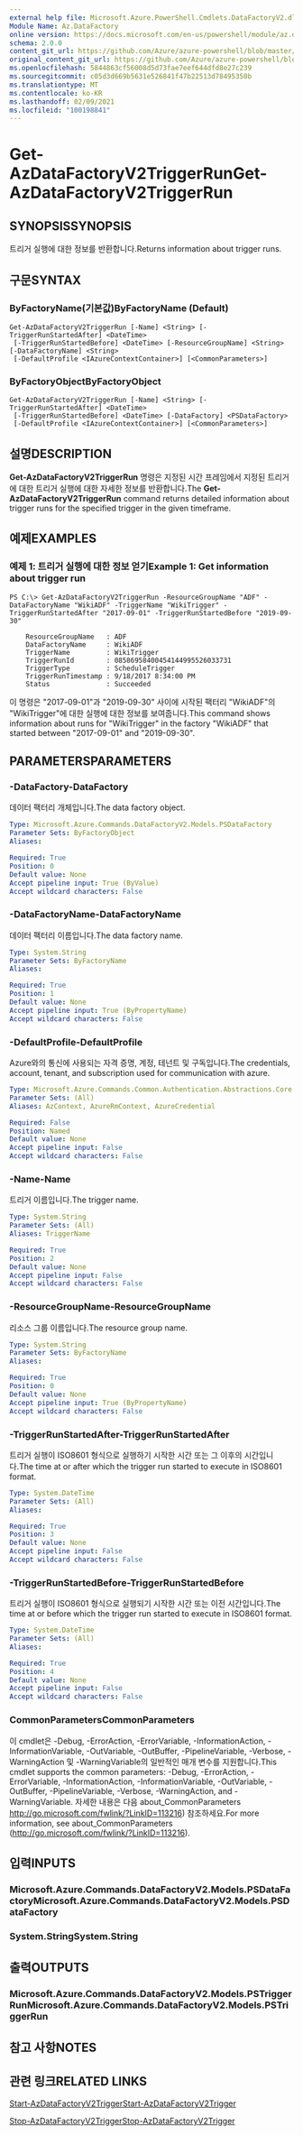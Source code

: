 ```yaml
---
external help file: Microsoft.Azure.PowerShell.Cmdlets.DataFactoryV2.dll-Help.xml
Module Name: Az.DataFactory
online version: https://docs.microsoft.com/en-us/powershell/module/az.datafactory/get-azdatafactoryv2triggerrun
schema: 2.0.0
content_git_url: https://github.com/Azure/azure-powershell/blob/master/src/DataFactory/DataFactoryV2/help/Get-AzDataFactoryV2TriggerRun.md
original_content_git_url: https://github.com/Azure/azure-powershell/blob/master/src/DataFactory/DataFactoryV2/help/Get-AzDataFactoryV2TriggerRun.md
ms.openlocfilehash: 5844863cf56008d5d73fae7eef644dfd8e27c239
ms.sourcegitcommit: c05d3d669b5631e526841f47b22513d78495350b
ms.translationtype: MT
ms.contentlocale: ko-KR
ms.lasthandoff: 02/09/2021
ms.locfileid: "100198841"
---
```

# <span data-ttu-id="2a8c9-101">Get-AzDataFactoryV2TriggerRun</span><span class="sxs-lookup"><span data-stu-id="2a8c9-101">Get-AzDataFactoryV2TriggerRun</span></span>

## <span data-ttu-id="2a8c9-102">SYNOPSIS</span><span class="sxs-lookup"><span data-stu-id="2a8c9-102">SYNOPSIS</span></span>
<span data-ttu-id="2a8c9-103">트리거 실행에 대한 정보를 반환합니다.</span><span class="sxs-lookup"><span data-stu-id="2a8c9-103">Returns information about trigger runs.</span></span>

## <span data-ttu-id="2a8c9-104">구문</span><span class="sxs-lookup"><span data-stu-id="2a8c9-104">SYNTAX</span></span>

### <span data-ttu-id="2a8c9-105">ByFactoryName(기본값)</span><span class="sxs-lookup"><span data-stu-id="2a8c9-105">ByFactoryName (Default)</span></span>
```
Get-AzDataFactoryV2TriggerRun [-Name] <String> [-TriggerRunStartedAfter] <DateTime>
 [-TriggerRunStartedBefore] <DateTime> [-ResourceGroupName] <String> [-DataFactoryName] <String>
 [-DefaultProfile <IAzureContextContainer>] [<CommonParameters>]
```

### <span data-ttu-id="2a8c9-106">ByFactoryObject</span><span class="sxs-lookup"><span data-stu-id="2a8c9-106">ByFactoryObject</span></span>
```
Get-AzDataFactoryV2TriggerRun [-Name] <String> [-TriggerRunStartedAfter] <DateTime>
 [-TriggerRunStartedBefore] <DateTime> [-DataFactory] <PSDataFactory>
 [-DefaultProfile <IAzureContextContainer>] [<CommonParameters>]
```

## <span data-ttu-id="2a8c9-107">설명</span><span class="sxs-lookup"><span data-stu-id="2a8c9-107">DESCRIPTION</span></span>
<span data-ttu-id="2a8c9-108">**Get-AzDataFactoryV2TriggerRun** 명령은 지정된 시간 프레임에서 지정된 트리거에 대한 트리거 실행에 대한 자세한 정보를 반환합니다.</span><span class="sxs-lookup"><span data-stu-id="2a8c9-108">The **Get-AzDataFactoryV2TriggerRun** command returns detailed information about trigger runs for the specified trigger in the given timeframe.</span></span>

## <span data-ttu-id="2a8c9-109">예제</span><span class="sxs-lookup"><span data-stu-id="2a8c9-109">EXAMPLES</span></span>

### <span data-ttu-id="2a8c9-110">예제 1: 트리거 실행에 대한 정보 얻기</span><span class="sxs-lookup"><span data-stu-id="2a8c9-110">Example 1: Get information about trigger run</span></span>
```
PS C:\> Get-AzDataFactoryV2TriggerRun -ResourceGroupName "ADF" -DataFactoryName "WikiADF" -TriggerName "WikiTrigger" -TriggerRunStartedAfter "2017-09-01" -TriggerRunStartedBefore "2019-09-30"

    ResourceGroupName   : ADF
    DataFactoryName     : WikiADF
    TriggerName         : WikiTrigger
    TriggerRunId        : 08586958400454144995526033731
    TriggerType         : ScheduleTrigger
    TriggerRunTimestamp : 9/18/2017 8:34:00 PM
    Status              : Succeeded
```

<span data-ttu-id="2a8c9-111">이 명령은 "2017-09-01"과 "2019-09-30" 사이에 시작된 팩터리 "WikiADF"의 "WikiTrigger"에 대한 실행에 대한 정보를 보여줍니다.</span><span class="sxs-lookup"><span data-stu-id="2a8c9-111">This command shows information about runs for "WikiTrigger" in the factory "WikiADF" that started between "2017-09-01" and "2019-09-30".</span></span>

## <span data-ttu-id="2a8c9-112">PARAMETERS</span><span class="sxs-lookup"><span data-stu-id="2a8c9-112">PARAMETERS</span></span>

### <span data-ttu-id="2a8c9-113">-DataFactory</span><span class="sxs-lookup"><span data-stu-id="2a8c9-113">-DataFactory</span></span>
<span data-ttu-id="2a8c9-114">데이터 팩터리 개체입니다.</span><span class="sxs-lookup"><span data-stu-id="2a8c9-114">The data factory object.</span></span>

```yaml
Type: Microsoft.Azure.Commands.DataFactoryV2.Models.PSDataFactory
Parameter Sets: ByFactoryObject
Aliases:

Required: True
Position: 0
Default value: None
Accept pipeline input: True (ByValue)
Accept wildcard characters: False
```

### <span data-ttu-id="2a8c9-115">-DataFactoryName</span><span class="sxs-lookup"><span data-stu-id="2a8c9-115">-DataFactoryName</span></span>
<span data-ttu-id="2a8c9-116">데이터 팩터리 이름입니다.</span><span class="sxs-lookup"><span data-stu-id="2a8c9-116">The data factory name.</span></span>

```yaml
Type: System.String
Parameter Sets: ByFactoryName
Aliases:

Required: True
Position: 1
Default value: None
Accept pipeline input: True (ByPropertyName)
Accept wildcard characters: False
```

### <span data-ttu-id="2a8c9-117">-DefaultProfile</span><span class="sxs-lookup"><span data-stu-id="2a8c9-117">-DefaultProfile</span></span>
<span data-ttu-id="2a8c9-118">Azure와의 통신에 사용되는 자격 증명, 계정, 테넌트 및 구독입니다.</span><span class="sxs-lookup"><span data-stu-id="2a8c9-118">The credentials, account, tenant, and subscription used for communication with azure.</span></span>

```yaml
Type: Microsoft.Azure.Commands.Common.Authentication.Abstractions.Core.IAzureContextContainer
Parameter Sets: (All)
Aliases: AzContext, AzureRmContext, AzureCredential

Required: False
Position: Named
Default value: None
Accept pipeline input: False
Accept wildcard characters: False
```

### <span data-ttu-id="2a8c9-119">-Name</span><span class="sxs-lookup"><span data-stu-id="2a8c9-119">-Name</span></span>
<span data-ttu-id="2a8c9-120">트리거 이름입니다.</span><span class="sxs-lookup"><span data-stu-id="2a8c9-120">The trigger name.</span></span>

```yaml
Type: System.String
Parameter Sets: (All)
Aliases: TriggerName

Required: True
Position: 2
Default value: None
Accept pipeline input: False
Accept wildcard characters: False
```

### <span data-ttu-id="2a8c9-121">-ResourceGroupName</span><span class="sxs-lookup"><span data-stu-id="2a8c9-121">-ResourceGroupName</span></span>
<span data-ttu-id="2a8c9-122">리소스 그룹 이름입니다.</span><span class="sxs-lookup"><span data-stu-id="2a8c9-122">The resource group name.</span></span>

```yaml
Type: System.String
Parameter Sets: ByFactoryName
Aliases:

Required: True
Position: 0
Default value: None
Accept pipeline input: True (ByPropertyName)
Accept wildcard characters: False
```

### <span data-ttu-id="2a8c9-123">-TriggerRunStartedAfter</span><span class="sxs-lookup"><span data-stu-id="2a8c9-123">-TriggerRunStartedAfter</span></span>
<span data-ttu-id="2a8c9-124">트리거 실행이 ISO8601 형식으로 실행하기 시작한 시간 또는 그 이후의 시간입니다.</span><span class="sxs-lookup"><span data-stu-id="2a8c9-124">The time at or after which the trigger run started to execute in ISO8601 format.</span></span>

```yaml
Type: System.DateTime
Parameter Sets: (All)
Aliases:

Required: True
Position: 3
Default value: None
Accept pipeline input: False
Accept wildcard characters: False
```

### <span data-ttu-id="2a8c9-125">-TriggerRunStartedBefore</span><span class="sxs-lookup"><span data-stu-id="2a8c9-125">-TriggerRunStartedBefore</span></span>
<span data-ttu-id="2a8c9-126">트리거 실행이 ISO8601 형식으로 실행되기 시작한 시간 또는 이전 시간입니다.</span><span class="sxs-lookup"><span data-stu-id="2a8c9-126">The time at or before which the trigger run started to execute in ISO8601 format.</span></span>

```yaml
Type: System.DateTime
Parameter Sets: (All)
Aliases:

Required: True
Position: 4
Default value: None
Accept pipeline input: False
Accept wildcard characters: False
```

### <span data-ttu-id="2a8c9-127">CommonParameters</span><span class="sxs-lookup"><span data-stu-id="2a8c9-127">CommonParameters</span></span>
<span data-ttu-id="2a8c9-128">이 cmdlet은 -Debug, -ErrorAction, -ErrorVariable, -InformationAction, -InformationVariable, -OutVariable, -OutBuffer, -PipelineVariable, -Verbose, -WarningAction 및 -WarningVariable의 일반적인 매개 변수를 지원합니다.</span><span class="sxs-lookup"><span data-stu-id="2a8c9-128">This cmdlet supports the common parameters: -Debug, -ErrorAction, -ErrorVariable, -InformationAction, -InformationVariable, -OutVariable, -OutBuffer, -PipelineVariable, -Verbose, -WarningAction, and -WarningVariable.</span></span> <span data-ttu-id="2a8c9-129">자세한 내용은 다음 about_CommonParameters http://go.microsoft.com/fwlink/?LinkID=113216) 참조하세요.</span><span class="sxs-lookup"><span data-stu-id="2a8c9-129">For more information, see about_CommonParameters (http://go.microsoft.com/fwlink/?LinkID=113216).</span></span>

## <span data-ttu-id="2a8c9-130">입력</span><span class="sxs-lookup"><span data-stu-id="2a8c9-130">INPUTS</span></span>

### <span data-ttu-id="2a8c9-131">Microsoft.Azure.Commands.DataFactoryV2.Models.PSDataFactory</span><span class="sxs-lookup"><span data-stu-id="2a8c9-131">Microsoft.Azure.Commands.DataFactoryV2.Models.PSDataFactory</span></span>

### <span data-ttu-id="2a8c9-132">System.String</span><span class="sxs-lookup"><span data-stu-id="2a8c9-132">System.String</span></span>

## <span data-ttu-id="2a8c9-133">출력</span><span class="sxs-lookup"><span data-stu-id="2a8c9-133">OUTPUTS</span></span>

### <span data-ttu-id="2a8c9-134">Microsoft.Azure.Commands.DataFactoryV2.Models.PSTriggerRun</span><span class="sxs-lookup"><span data-stu-id="2a8c9-134">Microsoft.Azure.Commands.DataFactoryV2.Models.PSTriggerRun</span></span>

## <span data-ttu-id="2a8c9-135">참고 사항</span><span class="sxs-lookup"><span data-stu-id="2a8c9-135">NOTES</span></span>

## <span data-ttu-id="2a8c9-136">관련 링크</span><span class="sxs-lookup"><span data-stu-id="2a8c9-136">RELATED LINKS</span></span>

[<span data-ttu-id="2a8c9-137">Start-AzDataFactoryV2Trigger</span><span class="sxs-lookup"><span data-stu-id="2a8c9-137">Start-AzDataFactoryV2Trigger</span></span>]()

[<span data-ttu-id="2a8c9-138">Stop-AzDataFactoryV2Trigger</span><span class="sxs-lookup"><span data-stu-id="2a8c9-138">Stop-AzDataFactoryV2Trigger</span></span>]()

